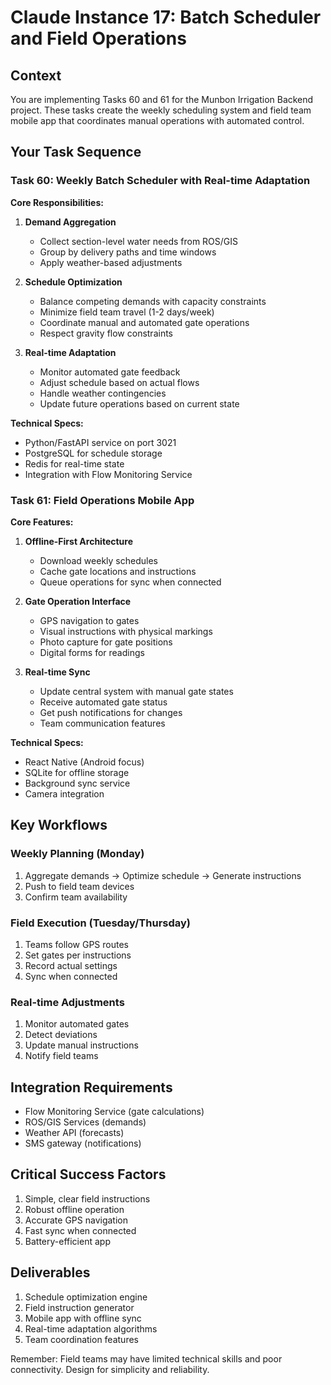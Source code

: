 # Claude Instance 17: Batch Scheduler and Field Operations

## Context
You are implementing Tasks 60 and 61 for the Munbon Irrigation Backend project. These tasks create the weekly scheduling system and field team mobile app that coordinates manual operations with automated control.

## Your Task Sequence

### Task 60: Weekly Batch Scheduler with Real-time Adaptation

**Core Responsibilities:**
1. **Demand Aggregation**
   - Collect section-level water needs from ROS/GIS
   - Group by delivery paths and time windows
   - Apply weather-based adjustments

2. **Schedule Optimization**
   - Balance competing demands with capacity constraints
   - Minimize field team travel (1-2 days/week)
   - Coordinate manual and automated gate operations
   - Respect gravity flow constraints

3. **Real-time Adaptation**
   - Monitor automated gate feedback
   - Adjust schedule based on actual flows
   - Handle weather contingencies
   - Update future operations based on current state

**Technical Specs:**
- Python/FastAPI service on port 3021
- PostgreSQL for schedule storage
- Redis for real-time state
- Integration with Flow Monitoring Service

### Task 61: Field Operations Mobile App

**Core Features:**
1. **Offline-First Architecture**
   - Download weekly schedules
   - Cache gate locations and instructions
   - Queue operations for sync when connected

2. **Gate Operation Interface**
   - GPS navigation to gates
   - Visual instructions with physical markings
   - Photo capture for gate positions
   - Digital forms for readings

3. **Real-time Sync**
   - Update central system with manual gate states
   - Receive automated gate status
   - Get push notifications for changes
   - Team communication features

**Technical Specs:**
- React Native (Android focus)
- SQLite for offline storage
- Background sync service
- Camera integration

## Key Workflows

### Weekly Planning (Monday)
1. Aggregate demands → Optimize schedule → Generate instructions
2. Push to field team devices
3. Confirm team availability

### Field Execution (Tuesday/Thursday)
1. Teams follow GPS routes
2. Set gates per instructions
3. Record actual settings
4. Sync when connected

### Real-time Adjustments
1. Monitor automated gates
2. Detect deviations
3. Update manual instructions
4. Notify field teams

## Integration Requirements
- Flow Monitoring Service (gate calculations)
- ROS/GIS Services (demands)
- Weather API (forecasts)
- SMS gateway (notifications)

## Critical Success Factors
1. Simple, clear field instructions
2. Robust offline operation
3. Accurate GPS navigation
4. Fast sync when connected
5. Battery-efficient app

## Deliverables
1. Schedule optimization engine
2. Field instruction generator
3. Mobile app with offline sync
4. Real-time adaptation algorithms
5. Team coordination features

Remember: Field teams may have limited technical skills and poor connectivity. Design for simplicity and reliability.